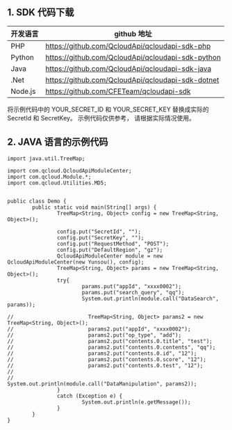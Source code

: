 ## 1. SDK 代码下载

| 开发语言 | github 地址 | 
|---------|---------|
| PHP | https://github.com/QcloudApi/qcloudapi-sdk-php | 
| Python | https://github.com/QcloudApi/qcloudapi-sdk-python | 
| Java | https://github.com/QcloudApi/qcloudapi-sdk-java | 
| .Net | https://github.com/QcloudApi/qcloudapi-sdk-dotnet | 
| Node.js | https://github.com/CFETeam/qcloudapi-sdk | 

将示例代码中的 YOUR_SECRET_ID 和 YOUR_SECRET_KEY 替换成实际的 SecretId 和 SecretKey。
示例代码仅供参考， 请根据实际情况使用。

## 2. JAVA 语言的示例代码


```
import java.util.TreeMap;

import com.qcloud.QcloudApiModuleCenter;
import com.qcloud.Module.*;
import com.qcloud.Utilities.MD5;


public class Demo {
        public static void main(String[] args) {
                TreeMap<String, Object> config = new TreeMap<String, Object>();
        
                config.put("SecretId", "");
                config.put("SecretKey", "");
                config.put("RequestMethod", "POST");
                config.put("DefaultRegion", "gz");
                QcloudApiModuleCenter module = new QcloudApiModuleCenter(new Yunsou(), config);
                TreeMap<String, Object> params = new TreeMap<String, Object>();
                try{        
                        params.put("appId", "xxxx0002");
                        params.put("search_query", "qq");
                        System.out.println(module.call("DataSearch", params));
                        
//                        TreeMap<String, Object> params2 = new TreeMap<String, Object>();
//                        params2.put("appId", "xxxx0002");
//                        params2.put("op_type", "add");
//                        params2.put("contents.0.title", "test");
//                        params2.put("contents.0.contents", "qq");
//                        params2.put("contents.0.id", "12");
//                        params2.put("contents.0.score", "12");
//                        params2.put("contents.0.test", "12");
//                        
//                        System.out.println(module.call("DataManipulation", params2));
                }
                catch (Exception e) {
                        System.out.println(e.getMessage());
                }
        }
}
```
